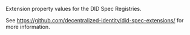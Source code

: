 Extension property values for the DID Spec Registries.

See https://github.com/decentralized-identity/did-spec-extensions/ for more information.
